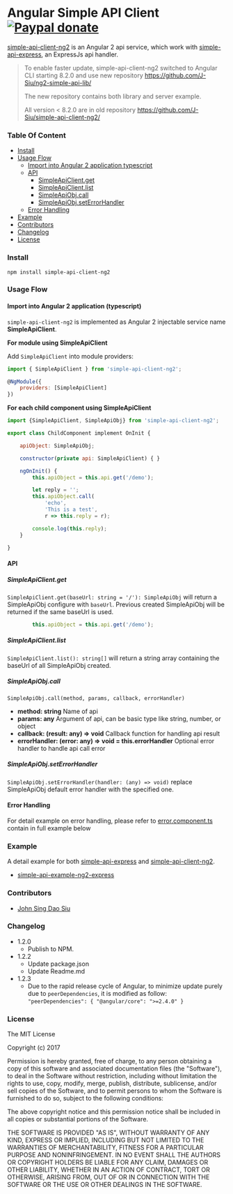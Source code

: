 # Angular Simple API Client [![Paypal donate](https://www.paypalobjects.com/en_US/i/btn/btn_donate_LG.gif)](https://www.paypal.com/donate/?business=HZF49NM9D35SJ&no_recurring=0&currency_code=CAD)

[simple-api-client-ng2](https://github.com/J-Siu/simple-api-client-ng2) is an Angular 2 api service,
which work with [simple-api-express](https://github.com/J-Siu/simple-api-express), an ExpressJs api handler.

> To enable faster update, simple-api-client-ng2 switched to Angular CLI starting 8.2.0 and use new repository https://github.com/J-Siu/ng2-simple-api-lib/
>
> The new repository contains both library and server example.
>
> All version < 8.2.0 are in old repository https://github.com/J-Siu/simple-api-client-ng2/

### Table Of Content
<!-- TOC -->

- [Install](#install)
- [Usage Flow](#usage-flow)
  - [Import into Angular 2 application typescript](#import-into-angular-2-application-typescript)
  - [API](#api)
    - [SimpleApiClient.get](#simpleapiclientget)
    - [SimpleApiClient.list](#simpleapiclientlist)
    - [SimpleApiObj.call](#simpleapiobjcall)
    - [SimpleApiObj.setErrorHandler](#simpleapiobjseterrorhandler)
  - [Error Handling](#error-handling)
- [Example](#example)
- [Contributors](#contributors)
- [Changelog](#changelog)
- [License](#license)

<!-- /TOC -->

### Install

```
npm install simple-api-client-ng2
```

### Usage Flow

#### Import into Angular 2 application (typescript)

`simple-api-client-ng2` is implemented as Angular 2 injectable service name __SimpleApiClient__.

__For module using SimpleApiClient__

Add `SimpleApiClient` into module providers:

```javascript
import { SimpleApiClient } from 'simple-api-client-ng2';

@NgModule({
	providers: [SimpleApiClient]
})
```

__For each child component using SimpleApiClient__

```javascript
import {SimpleApiClient, SimpleApiObj} from 'simple-api-client-ng2';

export class ChildComponent implement OnInit {

	apiObject: SimpleApiObj;

	constructor(private api: SimpleApiClient) { }

	ngOnInit() {
		this.apiObject = this.api.get('/demo');

		let reply = '';
		this.apiObject.call(
			'echo',
			'This is a test',
			r => this.reply = r);

		console.log(this.reply);
	}

}
```

#### API

##### SimpleApiClient.get

`SimpleApiClient.get(baseUrl: string = '/'): SimpleApiObj`
will return a SimpleApiObj configure with `baseUrl`.
Previous created SimpleApiObj will be returned if the same baseUrl is used.

```javascript
		this.apiObject = this.api.get('/demo');
```

##### SimpleApiClient.list

`SimpleApiClient.list(): string[]` will return a string array containing the baseUrl of all SimpleApiObj created.

##### SimpleApiObj.call

`SimpleApiObj.call(method, params, callback, errorHandler)`

* __method: string__ Name of api
* __params: any__ Argument of api, can be basic type like string, number, or object
* __callback: (result: any) => void__ Callback function for handling api result
*	__errorHandler: (error: any) => void = this.errorHandler__ Optional error handler to handle api call error

##### SimpleApiObj.setErrorHandler

`SimpleApiObj.setErrorHandler(handler: (any) => void)` replace SimpleApiObj default error handler with the specified one.

#### Error Handling

For detail example on error handling, please refer to
[error.component.ts](https://github.com/J-Siu/simple-api-example-ng2-express/blob/master/public/app/error.component.ts)
contain in full example below

### Example

A detail example for both
[simple-api-express](https://github.com/J-Siu/simple-api-express) and
[simple-api-client-ng2](https://github.com/J-Siu/simple-api-client-ng2).

- [simple-api-example-ng2-express](https://github.com/J-Siu/simple-api-example-ng2-express)

### Contributors

* [John Sing Dao Siu](https://github.com/J-Siu)

### Changelog

* 1.2.0
	- Publish to NPM.
* 1.2.2
	- Update package.json
	- Update Readme.md
* 1.2.3
	- Due to the rapid release cycle of Angular, to minimize update purely due to `peerDependencies`, it is modified as follow:
		`"peerDependencies": { "@angular/core": ">=2.4.0" }`

### License

The MIT License

Copyright (c) 2017

Permission is hereby granted, free of charge, to any person obtaining a copy of this software and associated documentation files (the "Software"), to deal in the Software without restriction, including without limitation the rights to use, copy, modify, merge, publish, distribute, sublicense, and/or sell copies of the Software, and to permit persons to whom the Software is furnished to do so, subject to the following conditions:

The above copyright notice and this permission notice shall be included in all copies or substantial portions of the Software.

THE SOFTWARE IS PROVIDED "AS IS", WITHOUT WARRANTY OF ANY KIND, EXPRESS OR IMPLIED, INCLUDING BUT NOT LIMITED TO THE WARRANTIES OF MERCHANTABILITY, FITNESS FOR A PARTICULAR PURPOSE AND NONINFRINGEMENT. IN NO EVENT SHALL THE AUTHORS OR COPYRIGHT HOLDERS BE LIABLE FOR ANY CLAIM, DAMAGES OR OTHER LIABILITY, WHETHER IN AN ACTION OF CONTRACT, TORT OR OTHERWISE, ARISING FROM, OUT OF OR IN CONNECTION WITH THE SOFTWARE OR THE USE OR OTHER DEALINGS IN THE SOFTWARE.
